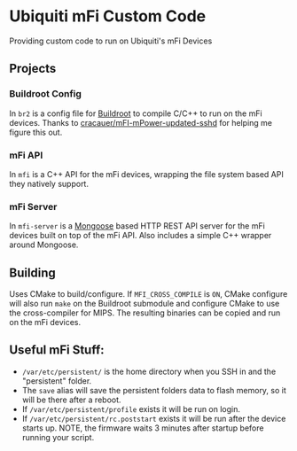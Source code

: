 # Ubiquiti mFi Custom Code

Providing custom code to run on Ubiquiti's mFi Devices

## Projects

### Buildroot Config

In `br2` is a config file for [Buildroot](https://buildroot.org/) to compile
C/C++ to run on the mFi devices. Thanks to
[cracauer/mFI-mPower-updated-sshd](https://github.com/cracauer/mFI-mPower-updated-sshd)
for helping me figure this out.

### mFi API

In `mfi` is a C++ API for the mFi devices, wrapping the file system based API
they natively support.

### mFi Server

In `mfi-server` is a [Mongoose](https://mongoose.ws/) based HTTP REST API server
for the mFi devices built on top of the mFi API. Also includes a simple C++
wrapper around Mongoose.

## Building

Uses CMake to build/configure. If `MFI_CROSS_COMPILE` is `ON`, CMake configure
will also run `make` on the Buildroot submodule and configure CMake to use the
cross-compiler for MIPS. The resulting binaries can be copied and run on the mFi
devices.

## Useful mFi Stuff:

- `/var/etc/persistent/` is the home directory when you SSH in and the
  "persistent" folder.
- The `save` alias will save the persistent folders data to flash memory, so it
  will be there after a reboot.
- If `/var/etc/persistent/profile` exists it will be run on login.
- If `/var/etc/persistent/rc.poststart` exists it will be run after the device
  starts up. NOTE, the firmware waits 3 minutes after startup before running
  your script.